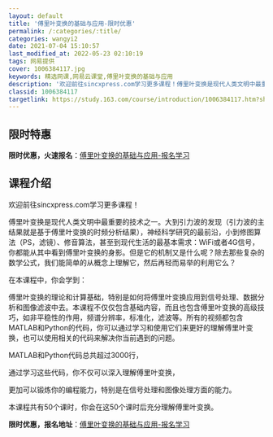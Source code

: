 ```yaml
---
layout: default
title: '傅里叶变换的基础与应用-限时优惠'
permalink: /:categories/:title/
categories: wangyi2
date: 2021-07-04 15:10:57
last_modified_at: 2022-05-23 02:10:19
tags: 网易提供
cover: 1006384117.jpg
keywords: 精选网课,网易云课堂,傅里叶变换的基础与应用
description: '欢迎前往sincxpress.com学习更多课程！傅里叶变换是现代人类文明中最重要的技术之一。大到引力波的发现（引力波的'
classid: 1006384117
targetlink: https://study.163.com/course/introduction/1006384117.htm?share=1&shareId=1025206652&utm_campaign=share&utm_medium=iphoneShare&utm_source=&utm_u=1025206652
---
```


## 限时特惠

**限时优惠，火速报名**：[傅里叶变换的基础与应用-报名学习](https://study.163.com/course/introduction/1006384117.htm?share=1&shareId=1025206652&utm_campaign=share&utm_medium=iphoneShare&utm_source=&utm_u=1025206652)

## 课程介绍

欢迎前往sincxpress.com学习更多课程！



傅里叶变换是现代人类文明中最重要的技术之一。大到引力波的发现（引力波的主结果就是基于傅里叶变换的时频分析结果），神经科学研究的最前沿，小到修图算法（PS，滤镜）、修音算法，甚至到现代生活的最基本需求：WiFi或者4G信号，你都能从其中看到傅里叶变换的身影。但是它的机制又是什么呢？除去那些复杂的数学公式，我们能简单的从概念上理解它，然后再轻而易举的利用它么？



在本课程中，你会学到：

傅里叶变换的理论和计算基础，特别是如何将傅里叶变换应用到信号处理、数据分析和图像滤波中去。本课程不仅仅包含基础内容，而且也包含傅里叶变换的高级技巧，如非平稳性的作用，频谱分辨率，标准化，滤波等。所有的视频都包含MATLAB和Python的代码，你可以通过学习和使用它们来更好的理解傅里叶变换，也可以使用相关的代码来解决你当前遇到的问题。







MATLAB和Python代码总共超过3000行，

通过学习这些代码，你不仅可以深入理解傅里叶变换，

更加可以锻炼你的编程能力，特别是在信号处理和图像处理方面的能力。



本课程共有50个课时，你会在这50个课时后充分理解傅里叶变换。

**限时优惠，报名地址**：[傅里叶变换的基础与应用-报名学习](https://study.163.com/course/introduction/1006384117.htm?share=1&shareId=1025206652&utm_campaign=share&utm_medium=iphoneShare&utm_source=&utm_u=1025206652)

